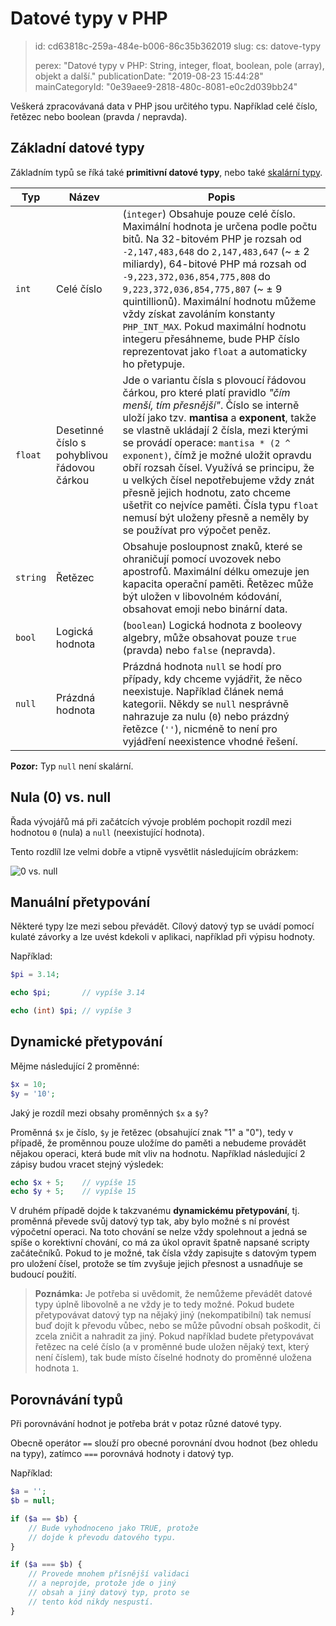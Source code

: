 Datové typy v PHP
=================

> id: cd63818c-259a-484e-b006-86c35b362019
> slug:
> 	cs: datove-typy
> 
> perex: "Datové typy v PHP: String, integer, float, boolean, pole (array), objekt a další."
> publicationDate: "2019-08-23 15:44:28"
> mainCategoryId: "0e39aee9-2818-480c-8081-e0c2d039bb24"

Veškerá zpracovávaná data v PHP jsou určitého typu. Například celé číslo, řetězec nebo boolean (pravda / nepravda).

Základní datové typy
--------------------

Základním typů se říká také **primitivní datové typy**, nebo také <a href="/funkce-is-scalar">skalární typy</a>.

| Typ     | Název           | Popis |
|---------|-----------------|-------|
| `int` | Celé číslo      | (`integer`) Obsahuje pouze celé číslo. Maximální hodnota je určena podle počtu bitů. Na 32-bitovém PHP je rozsah od `-2,147,483,648` do `2,147,483,647` (~ ± 2 miliardy), 64-bitové PHP má rozsah od `-9,223,372,036,854,775,808` do `9,223,372,036,854,775,807` (~ ± 9 quintillionů). Maximální hodnotu můžeme vždy získat zavoláním konstanty `PHP_INT_MAX`. Pokud maximální hodnotu integeru přesáhneme, bude PHP číslo reprezentovat jako `float` a automaticky ho přetypuje.
| `float`   | Desetinné číslo s pohyblivou řádovou čárkou | Jde o variantu čísla s plovoucí řádovou čárkou, pro které platí pravidlo *"čím menší, tím přesnější"*. Číslo se interně uloží jako tzv. **mantisa** a **exponent**, takže se vlastně ukládají 2 čísla, mezi kterými se provádí operace: `mantisa * (2 ^ exponent)`, čímž je možné uložit opravdu obří rozsah čísel. Využívá se principu, že u velkých čísel nepotřebujeme vždy znát přesně jejich hodnotu, zato chceme ušetřit co nejvíce paměti. Čísla typu `float` nemusí být uloženy přesně a neměly by se používat pro výpočet peněz.
| `string`  | Řetězec         | Obsahuje posloupnost znaků, které se ohraničují pomocí uvozovek nebo apostrofů. Maximální délku omezuje jen kapacita operační paměti. Řetězec může být uložen v libovolném kódování, obsahovat emoji nebo binární data.
| `bool` | Logická hodnota | (`boolean`) Logická hodnota z booleovy algebry, může obsahovat pouze `true` (pravda) nebo `false` (nepravda).
| `null`    | Prázdná hodnota | Prázdná hodnota `null` se hodí pro případy, kdy chceme vyjádřit, že něco neexistuje. Například článek nemá kategorii. Někdy se `null` nesprávně nahrazuje za nulu (`0`) nebo prázdný řetězce (`''`), nicméně to není pro vyjádření neexistence vhodné řešení.

**Pozor:** Typ `null` není skalární.

Nula (0) vs. null
----------------

Řada vývojářů má při začátcích vývoje problém pochopit rozdíl mezi hodnotou `0` (nula) a `null` (neexistující hodnota).

Tento rozdlíl lze velmi dobře a vtipně vysvětlit následujícím obrázkem:

<img src="{$baseUrl}/images/0-vs-null.jpg" alt="0 vs. null" class="w-100 mb-3">

Manuální přetypování
--------------------

Některé typy lze mezi sebou převádět. Cílový datový typ se uvádí pomocí kulaté závorky a lze uvést kdekoli v aplikaci, například při výpisu hodnoty.

Například:

```php
$pi = 3.14;

echo $pi;       // vypíše 3.14

echo (int) $pi; // vypíše 3
```

Dynamické přetypování
---------------------

Mějme následující 2 proměnné:

```php
$x = 10;
$y = '10';
```

Jaký je rozdíl mezi obsahy proměnných `$x` a `$y`?

Proměnná `$x` je číslo, `$y` je řetězec (obsahující znak "1" a "0"), tedy v případě, že proměnnou pouze uložíme do paměti a nebudeme provádět nějakou operaci, která bude mít vliv na hodnotu. Například následující 2 zápisy budou vracet stejný výsledek:

```php
echo $x + 5;	// vypíše 15
echo $y + 5;	// vypíše 15
```

V druhém případě dojde k takzvanému **dynamickému přetypování**, tj. proměnná převede svůj datový typ tak, aby bylo možné s ní provést výpočetní operaci. Na toto chování se nelze vždy spolehnout a jedná se spíše o korektivní chování, co má za úkol opravit špatně napsané scripty začátečníků. Pokud to je možné, tak čísla vždy zapisujte s datovým typem pro uložení čísel, protože se tím zvyšuje jejich přesnost a usnadňuje se budoucí použití.

> **Poznámka:** Je potřeba si uvědomit, že nemůžeme převádět datové typy úplně libovolně a ne vždy je to tedy možné. Pokud budete přetypovávat datový typ na nějaký jiný (nekompatibilní) tak nemusí buď dojít k převodu vůbec, nebo se může původní obsah poškodit, či zcela zničit a nahradit za jiný. Pokud například budete přetypovávat řetězec na celé číslo (a v proměnné bude uložen nějaký text, který není číslem), tak bude místo číselné hodnoty do proměnné uložena hodnota `1`.

Porovnávání typů
----------------

Při porovnávání hodnot je potřeba brát v potaz různé datové typy.

Obecně operátor `==` slouží pro obecné porovnání dvou hodnot (bez ohledu na typy), zatímco `===` porovnává hodnoty i datový typ.

Například:

```php
$a = '';
$b = null;

if ($a == $b) {
	// Bude vyhodnoceno jako TRUE, protože
	// dojde k převodu datového typu.
}

if ($a === $b) {
	// Provede mnohem přísnější validaci
	// a neprojde, protože jde o jiný
	// obsah a jiný datový typ, proto se
	// tento kód nikdy nespustí.
}
```
